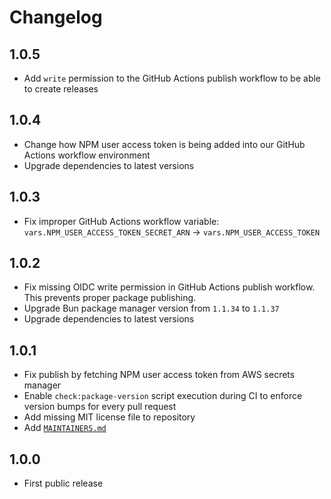 # Changelog

## 1.0.5

- Add `write` permission to the GitHub Actions publish workflow to be able to create releases

## 1.0.4

- Change how NPM user access token is being added into our GitHub Actions workflow environment
- Upgrade dependencies to latest versions

## 1.0.3

- Fix improper GitHub Actions workflow variable: `vars.NPM_USER_ACCESS_TOKEN_SECRET_ARN` -> `vars.NPM_USER_ACCESS_TOKEN`

## 1.0.2

- Fix missing OIDC write permission in GitHub Actions publish workflow. This prevents proper package publishing.
- Upgrade Bun package manager version from `1.1.34` to `1.1.37`
- Upgrade dependencies to latest versions

## 1.0.1

- Fix publish by fetching NPM user access token from AWS secrets manager
- Enable `check:package-version` script execution during CI to enforce version bumps for every pull request
- Add missing MIT license file to repository
- Add [`MAINTAINERS.md`](./MAINTAINERS.md)

## 1.0.0

- First public release
